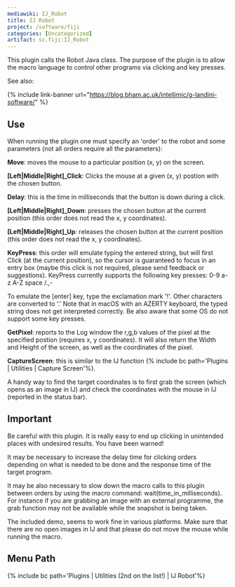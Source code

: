```yaml
---
mediawiki: IJ_Robot
title: IJ Robot
project: /software/fiji
categories: [Uncategorized]
artifact: sc.fiji:IJ_Robot
---
```


This plugin calls the Robot Java class. The purpose of the plugin is to allow the macro language to control other programs via clicking and key presses.

See also:

{% include link-banner url="https://blog.bham.ac.uk/intellimic/g-landini-software/" %}

## Use

When running the plugin one must specify an 'order' to the robot and some parameters (not all orders require all the parameters):

**Move**: moves the mouse to a particular position (x, y) on the screen.

**\[Left\|Middle\|Right\]\_Click**: Clicks the mouse at a given (x, y) postion with the chosen button.

**Delay**: this is the time in milliseconds that the button is down during a click.

**\[Left\|Middle\|Right\]\_Down**: presses the chosen button at the current position (this order does not read the x, y coordinates).

**\[Left\|Middle\|Right\]\_Up**: releases the chosen button at the current position (this order does not read the x, y coordinates).

**KeyPress**: this order will emulate typing the entered string, but will first Click (at the current position), so the cursor is guaranteed to focus in an entry box (maybe this click is not required, please send feedback or suggestions). KeyPress currently supports the following key presses: 0-9 a-z A-Z space /.,-

To emulate the \[enter\] key, type the exclamation mark '!'. Other characters are converted to '.' Note that in macOS with an AZERTY keyboard, the typed string does not get interpreted correctly. Be also aware that some OS do not support some key presses.

**GetPixel**: reports to the Log window the r,g,b values of the pixel at the specified postion (requires x, y coordinates). It will also return the Width and Height of the screen, as well as the coordinates of the pixel.

**CaptureScreen**: this is similar to the IJ function {% include bc path='Plugins | Utilities | Capture Screen'%}.

A handy way to find the target coordinates is to first grab the screen (which opens as an image in IJ) and check the coordinates with the mouse in IJ (reported in the status bar).

## Important

Be careful with this plugin. It is really easy to end up clicking in unintended places with undesired results. You have been warned!

It may be necessary to increase the delay time for clicking orders depending on what is needed to be done and the response time of the target program.

It may be also necessary to slow down the macro calls to this plugin between orders by using the macro command: wait(time\_in\_milliseconds). For instance if you are grabbing an image with an external programme, the grab function may not be available while the snapshot is being taken.

The included demo, seems to work fine in various platforms. Make sure that there are no open images in IJ and that please do not move the mouse while running the macro.

## Menu Path

{% include bc path='Plugins | Utilities (2nd on the list!) | IJ Robot'%}



